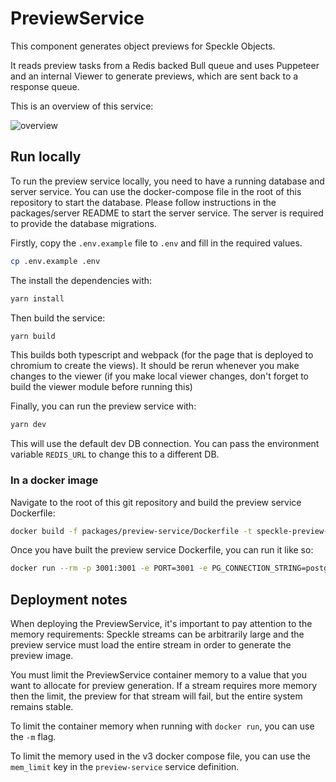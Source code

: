 # PreviewService

This component generates object previews for Speckle Objects.

It reads preview tasks from a Redis backed Bull queue and uses Puppeteer and an internal Viewer to generate previews, which are sent back to a response queue.

This is an overview of this service:

![overview](./docs/preview_service_overview.png)

## Run locally

To run the preview service locally, you need to have a running database and server service. You can use the docker-compose file in the root of this repository to start the database. Please follow instructions in the packages/server README to start the server service. The server is required to provide the database migrations.

Firstly, copy the `.env.example` file to `.env` and fill in the required values.

```bash
cp .env.example .env
```

The install the dependencies with:

```bash
yarn install
```

Then build the service:

```bash
yarn build
```

This builds both typescript and webpack (for the page that is deployed to chromium to create the views). It should be rerun whenever you make changes to the viewer (if you make local viewer changes, don't forget to build the viewer module before running this)

Finally, you can run the preview service with:

```bash
yarn dev
```

This will use the default dev DB connection. You can pass the environment variable `REDIS_URL` to change this to a different DB.

### In a docker image

Navigate to the root of this git repository and build the preview service Dockerfile:

```bash
docker build -f packages/preview-service/Dockerfile -t speckle-preview-service:local .
```

Once you have built the preview service Dockerfile, you can run it like so:

```bash
docker run --rm -p 3001:3001 -e PORT=3001 -e PG_CONNECTION_STRING=postgres://speckle:speckle@host.docker.internal/speckle speckle-preview-service:local
```

## Deployment notes

When deploying the PreviewService, it's important to pay attention to the memory requirements: Speckle streams can be arbitrarily large and the preview service must load the entire stream in order to generate the preview image.

You must limit the PreviewService container memory to a value that you want to allocate for preview generation. If a stream requires more memory then the limit, the preview for that stream will fail, but the entire system remains stable.

To limit the container memory when running with `docker run`, you can use the `-m` flag.

To limit the memory used in the v3 docker compose file, you can use the `mem_limit` key in the `preview-service` service definition.
